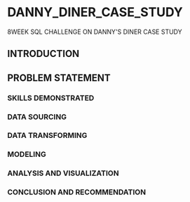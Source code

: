 # DANNY_DINER_CASE_STUDY
8WEEK SQL CHALLENGE ON DANNY'S DINER CASE STUDY
## INTRODUCTION
## PROBLEM STATEMENT
### SKILLS DEMONSTRATED
### DATA SOURCING
### DATA TRANSFORMING
### MODELING
### ANALYSIS AND VISUALIZATION
### CONCLUSION AND RECOMMENDATION
